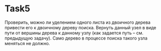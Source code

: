 # Task5
Проверить, можно ли уделением одного листа из двоичного дерева привести его к
двоичному дереву поиска. Вернуть данный узел в виде пути от вершины дерева к
данному узлу (как задается путь – см. предыдущую задачу).
Само дерево в процессе поиска такого узла меняться не должно.
